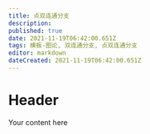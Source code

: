 ```yaml
---
title: 点双连通分支
description: 
published: true
date: 2021-11-19T06:42:00.651Z
tags: 模板-图论, 双连通分支, 点双连通分支
editor: markdown
dateCreated: 2021-11-19T06:42:00.651Z
---
```


# Header
Your content here